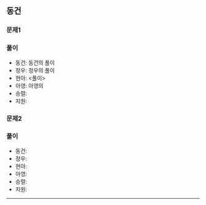 ## 동건

### 문제1

### 풀이
- 동건: 동건의 풀이
- 정우: 정우의 풀이
- 현아: <풀이>
- 아영: 아영의 
- 승렬: 
- 지원:

### 문제2

### 풀이
- 동건:
- 정우: 
- 현아:
- 아영:
- 승렬:
- 지원:
---

